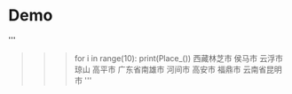 # Demo

'''
>>>   for i in range(10):
>>>      print(Place_())
>>>   西藏林芝市
      侯马市
      云浮市
      琼山
      高平市
      广东省南雄市
      河间市
      高安市
      福鼎市
      云南省昆明市
'''
